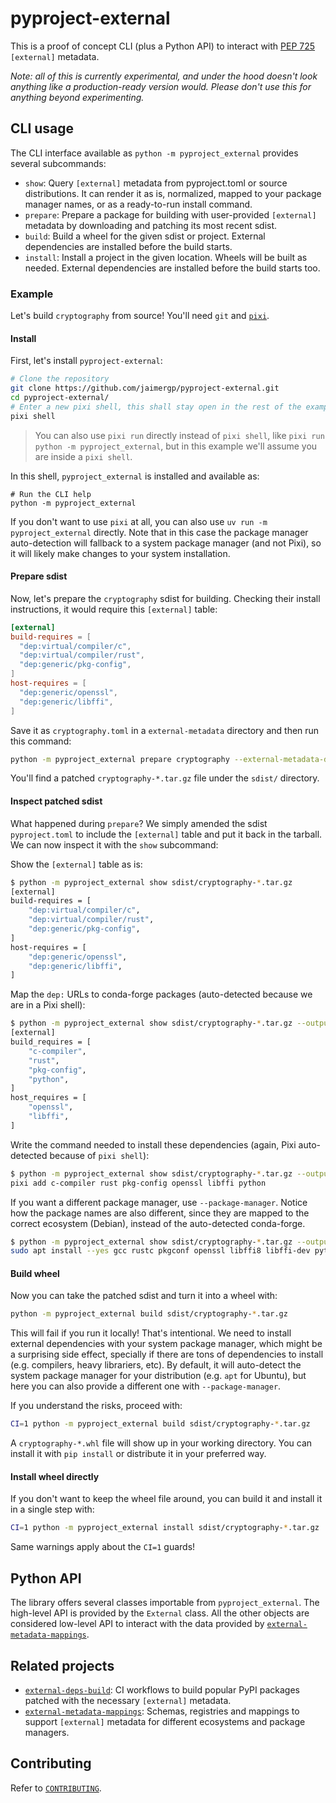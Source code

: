 # pyproject-external

This is a proof of concept CLI (plus a Python API) to interact with
[PEP 725](https://peps.python.org/pep-0725/) `[external]` metadata.

*Note: all of this is currently experimental, and under the hood doesn't look
anything like a production-ready version would. Please don't use this for
anything beyond experimenting.*

## CLI usage

The CLI interface available as `python -m pyproject_external` provides several subcommands:

- `show`: Query `[external]` metadata from pyproject.toml or source distributions. It can render it as is, normalized, mapped to your package manager names, or as a ready-to-run install command.
- `prepare`: Prepare a package for building with user-provided `[external]` metadata by downloading and patching its most recent sdist.
- `build`: Build a wheel for the given sdist or project. External dependencies are installed before the build starts.
- `install`: Install a project in the given location. Wheels will be built as needed. External dependencies are installed before the build starts too.

### Example

Let's build `cryptography` from source! You'll need `git` and [`pixi`](https://pixi.sh/latest/installation/).

#### Install

First, let's install `pyproject-external`:

```bash
# Clone the repository
git clone https://github.com/jaimergp/pyproject-external.git
cd pyproject-external/
# Enter a new pixi shell, this shall stay open in the rest of the example
pixi shell
```

> You can also use `pixi run` directly instead of `pixi shell`, like `pixi run python -m pyproject_external`, but in this example we'll assume you are inside a `pixi shell`.

In this shell, `pyproject_external` is installed and available as:

```
# Run the CLI help
python -m pyproject_external
```

If you don't want to use `pixi` at all, you can also use `uv run -m pyproject_external` directly. Note that in this case the package manager auto-detection will fallback to a system package manager (and not Pixi), so it will likely make changes to your system installation.

#### Prepare sdist

Now, let's prepare the `cryptography` sdist for building. Checking their install instructions,
it would require this `[external]` table:

```toml
[external]
build-requires = [
  "dep:virtual/compiler/c",
  "dep:virtual/compiler/rust",
  "dep:generic/pkg-config",
]
host-requires = [
  "dep:generic/openssl",
  "dep:generic/libffi",
]
```

Save it as `cryptography.toml` in a `external-metadata` directory and then run this command:

```bash
python -m pyproject_external prepare cryptography --external-metadata-dir=external-metadata/
```

You'll find a patched `cryptography-*.tar.gz` file under the `sdist/` directory.

#### Inspect patched sdist

What happened during `prepare`? We simply amended the sdist `pyproject.toml` to include the `[external]` table and put it back in the tarball. We can now inspect it with the `show` subcommand:

Show the `[external]` table as is:

```bash
$ python -m pyproject_external show sdist/cryptography-*.tar.gz
[external]
build-requires = [
    "dep:virtual/compiler/c",
    "dep:virtual/compiler/rust",
    "dep:generic/pkg-config",
]
host-requires = [
    "dep:generic/openssl",
    "dep:generic/libffi",
]
```

Map the `dep:` URLs to conda-forge packages (auto-detected because we are in a Pixi shell):

```bash
$ python -m pyproject_external show sdist/cryptography-*.tar.gz --output=mapped
[external]
build_requires = [
    "c-compiler",
    "rust",
    "pkg-config",
    "python",
]
host_requires = [
    "openssl",
    "libffi",
]
```

Write the command needed to install these dependencies (again, Pixi auto-detected because of `pixi shell`):

```bash
$ python -m pyproject_external show sdist/cryptography-*.tar.gz --output=command
pixi add c-compiler rust pkg-config openssl libffi python
```

If you want a different package manager, use `--package-manager`. Notice how the package names are also different, since they are mapped to the correct ecosystem (Debian), instead of the auto-detected conda-forge.

```bash
$ python -m pyproject_external show sdist/cryptography-*.tar.gz --output=command --package-manager=apt
sudo apt install --yes gcc rustc pkgconf openssl libffi8 libffi-dev python3
```

#### Build wheel

Now you can take the patched sdist and turn it into a wheel with:

```bash
python -m pyproject_external build sdist/cryptography-*.tar.gz
```

This will fail if you run it locally! That's intentional. We need to install external dependencies with your system package manager, which might be a surprising side effect, specially if there are tons of dependencies to install (e.g. compilers, heavy librariers, etc). By default, it will auto-detect the system package manager for your distribution (e.g. `apt` for Ubuntu), but here you can also provide a different one with `--package-manager`.

If you understand the risks, proceed with:

```bash
CI=1 python -m pyproject_external build sdist/cryptography-*.tar.gz
```

A `cryptography-*.whl` file will show up in your working directory. You can install it with `pip install` or distribute it in your preferred way.

#### Install wheel directly

If you don't want to keep the wheel file around, you can build it and install it in a single step with:

```bash
CI=1 python -m pyproject_external install sdist/cryptography-*.tar.gz
```

Same warnings apply about the `CI=1` guards!

## Python API

The library offers several classes importable from `pyproject_external`.
The high-level API is provided by the `External` class. All the other
objects are considered low-level API to interact with the data
provided by [`external-metadata-mappings`](https://github.com/jaimergp/external-metadata-mappings).

## Related projects

- [`external-deps-build`](https://github.com/rgommers/external-deps-build): CI workflows to
  build popular PyPI packages patched with the necessary `[external]` metadata.
- [`external-metadata-mappings`](https://github.com/jaimergp/external-metadata-mappings):
  Schemas, registries and mappings to support `[external]` metadata for different ecosystems
  and package managers.

## Contributing

Refer to [`CONTRIBUTING`](./CONTRIBUTING).
